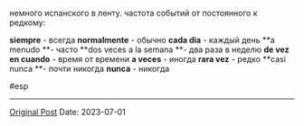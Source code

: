 немного испанского в ленту. частота событий от постоянного к редкому:

**siempre** - всегда
**normalmente** - обычно
**cada dia** - каждый день
**a menudo **- часто
**dos veces a la semana **- два раза в неделю
**de vez en cuando** - время от времени
**a veces** - иногда
**rara vez** - редко
**casi nunca **- почти никогда
**nunca** - никогда

#esp

---
[Original Post](https://t.me/lev2tarragona/1321)
Date: 2023-07-01
